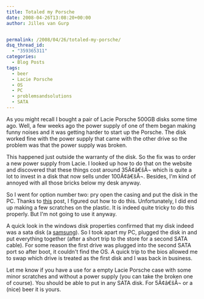 ```yaml
---
title: Totaled my Porsche
date: 2008-04-26T13:08:20+00:00
author: Jilles van Gurp


permalink: /2008/04/26/totaled-my-porsche/
dsq_thread_id:
  - "359365311"
categories:
  - Blog Posts
tags:
  - beer
  - Lacie Porsche
  - OS
  - PC
  - problemsandsolutions
  - SATA
---
```

As you might recall I bought a pair of Lacie Porsche 500GB disks some time ago. Well, a few weeks ago the power supply of one of them began making funny noises and it was getting harder to start up the Porsche. The disk worked fine with the power supply that came with the other drive so the problem was that the power supply was broken.

This happened just outside the warranty of the disk. So the fix was to order a new power supply from Lacie. I looked up how to do that on the website and discovered that these things cost around 35Ã¢â€šÂ¬ which is quite a lot to invest in a disk that now sells under 100Ã¢â€šÂ¬. Besides, I'm kind of annoyed with all those bricks below my desk anyway.

So I went for option number two: pry open the casing and put the disk in the PC. Thanks to [this](http://pressworthly.wordpress.com/2007/11/03/lacie-fa-porsche-edition-500gb-disassembled/) post, I figured out how to do this. Unfortunately, I did end up making a few scratches on the plastic. It is indeed quite tricky to do this properly. But I'm not going to use it anyway.

A quick look in the windows disk properties confirmed that my disk indeed was a sata disk (a [samsung](http://computers.pricegrabber.com/hard-drives/m/29867541/details/st=product_tab/)). So I took apart my PC, plugged the disk in and put everything together (after a short trip to the store for a second SATA cable). For some reason the first drive was plugged into the second SATA port so after boot, it couldn't find the OS. A quick trip to the bios allowed me to swap which drive is treated as the first disk and I was back in business.

Let me know if you have a use for a empty Lacie Porsche case with some minor scratches and without a power supply (you can take the broken one of course). You should be able to put in any SATA disk. For 5Ã¢â€šÂ¬ or a (nice) beer it is yours.